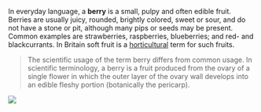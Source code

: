 In everyday language, a **berry** is a small, pulpy and often edible fruit. Berries are usually juicy, rounded, brightly colored, sweet or sour, and do not have a stone or pit, although many pips or seeds may be present. Common examples are strawberries, raspberries, blueberries; and red- and blackcurrants. In Britain soft fruit is a [horticultural](https://en.wikipedia.org/wiki/Horticultural) term for such fruits.

> The scientific usage of the term berry differs from common usage. In scientific terminology, a berry is a fruit produced from the ovary of a single flower in which the outer layer of the ovary wall develops into an edible fleshy portion (botanically the pericarp).

![](https://upload.wikimedia.org/wikipedia/commons/0/06/Vaccinium_corymbosum_a2.jpg)
